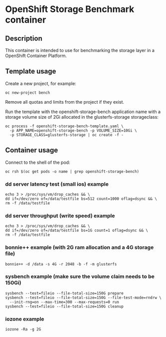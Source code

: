# OpenShift Storage Benchmark container

## Description

This container is intended to use for benchmarking the storage layer in a OpenShift Container Platform.

## Template usage

Create a new project, for example:

    oc new-project bench
    
Remove all quotas and limits from the project if they exist.

Run the template with the openshift-storage-bench application name with a storage volume size of 2Gi allocated in the glusterfs-storage storageclass:

    oc process -f openshift-storage-bench-template.yaml \
      -p APP_NAME=openshift-storage-bench -p VOLUME_SIZE=10Gi \
      -p STORAGE_CLASS=glusterfs-storage | oc create -f -
      
## Container usage

Connect to the shell of the pod:

    oc rsh $(oc get pods -o name | grep openshift-storage-bench)

### dd server latency test (small ios) example

    echo 3 > /proc/sys/vm/drop_caches && \
    dd if=/dev/zero of=/data/testfile bs=512 count=1000 oflag=dsync && \
    rm -f /data/testfile
    
### dd server throughput (write speed) example

    echo 3 > /proc/sys/vm/drop_caches && \
    dd if=/dev/zero of=/data/testfile bs=1G count=1 oflag=dsync && \
    rm -f /data/testfile

### bonnie++ example (with 2G ram allocation and a 4G storage file)

    bonnie++ -d /data -s 4G -r 2048 -b -f -m glusterfs
    
### sysbench example (make sure the volume claim needs to be 150Gi)

    sysbench --test=fileio --file-total-size=150G prepare
    sysbench --test=fileio --file-total-size=150G --file-test-mode=rndrw \
      --init-rng=on --max-time=300 --max-requests=0 run
    sysbench --test=fileio --file-total-size=150G cleanup
    
### iozone example

    iozone -Ra -g 2G
